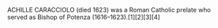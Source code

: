 ACHILLE CARACCIOLO (died 1623) was a Roman Catholic prelate who served as Bishop of Potenza (1616–1623).[1][2][3][4]
